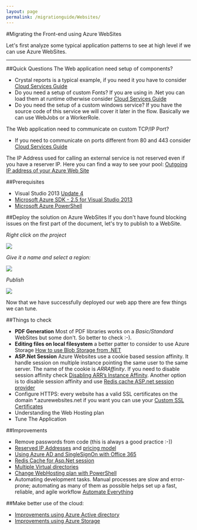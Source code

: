 ```yaml
---
layout: page
permalink: /migrationguide/Websites/
---
```



#Migrating the Front-end using Azure WebSites


Let's first analyze some typical application patterns to see at high level if we can use Azure WebSites.


-----
##Quick Questions
The Web application need setup of components?

- Crystal reports is a typical example, if you need it you have to consider [Cloud Services Guide](/migrationguide/cloud-services/)
- Do you need a setup of custom Fonts? If you are using in .Net you can load them at runtime otherwise consider [Cloud Services Guide](/migrationguide/cloud-services/)
- Do you need the setup of a custom windows service? If you have the source code of this service we will cover it later in the flow. Basically we can use WebJobs or a WorkerRole.

The Web application need to communicate on custom TCP/IP Port?

- If you need to communicate on ports different from 80 and 443 consider [Cloud Services Guide](/migrationguide/cloud-services/)

The IP Address used for calling an external service is not reserved even if you have a reserver IP. Here you can find a way to see your pool: [Outgoing IP address of your Azure Web Site](http://blogs.msdn.com/b/waws/archive/2014/07/01/get-the-outgoing-ip-address-of-your-azure-web-site.aspx)

##Prerequisites
- Visual Studio 2013 [Update 4](http://www.microsoft.com/en-us/download/details.aspx?id=44921)
- [Microsoft Azure SDK - 2.5 for Visual Studio 2013](http://go.microsoft.com/fwlink/p/?linkid=323510&clcid=0x409)
- [Microsoft Azure PowerShell](http://go.microsoft.com/?linkid=9811175&clcid=0x409)

##Deploy the solution on Azure WebSites
If you don't have found blocking issues on the first part of the document, let's try to publish to a WebSite.

*Right click on the project*

![](http://www.gabrielecastellani.it/images/WebSites-publish.png)

*Give it a name and select a region:*

![](http://www.gabrielecastellani.it/images/WebSites-publish1.png)

*Publish*

![](http://www.gabrielecastellani.it/images/WebSites-publish2.png)

Now that we have successfully deployed our web app there are few things we can tune.

##Things to check
- **PDF Generation** Most of PDF libraries works on a _Basic/Standard_ WebSites but some don't. So better to check :-).
- **Editing files on local filesystem** a better patter to consider to use Azure Storage [How to use Blob Storage from .NET ](http://azure.microsoft.com/en-us/documentation/articles/storage-dotnet-how-to-use-blobs/)
- **ASP.Net Session** Azure Websites use a cookie based session affinity. It handle session on multiple instance pointing the same user to the same server. The name of the cookie is *ARRAffinity*. If you need to disable session affinity check [Disabling ARR’s Instance Affinity](http://azure.microsoft.com/blog/2013/11/18/disabling-arrs-instance-affinity-in-windows-azure-web-sites/). Another option is to disable session affinity and use [Redis cache ASP.net session provider](http://azure.microsoft.com/it-it/documentation/articles/cache-dotnet-how-to-use-azure-redis-cache/#store-session) 
- Configure HTTPS: every website has a valid SSL certificates on the domain *.azurewebsites.net if you want you can use your [Custom SSL Certificates](http://azure.microsoft.com/en-gb/documentation/articles/web-sites-configure-ssl-certificate/)
- Understanding the Web Hosting plan
- Tune The Application

##Improvements
- Remove passwords from code (this is always a good practice :-))
- [Reserved IP Addresses](http://blogs.msdn.com/b/benjaminperkins/archive/2014/05/05/how-to-get-a-static-ip-address-for-your-microsoft-azure-web-site.aspx) and [pricing model](http://azure.microsoft.com/en-us/pricing/details/ip-addresses/)
- [Using Azure AD and SingleSignOn with Office 365]()
- [Redis Cache for Asp.Net session](http://azure.microsoft.com/it-it/documentation/articles/cache-dotnet-how-to-use-azure-redis-cache/#store-session)
- [Multiple Virtual directories](http://blogs.msdn.com/b/tomholl/archive/2014/09/22/deploying-multiple-virtual-directories-to-a-single-azure-website.aspx)
- [Change WebHosting plan with PowerShell](http://stackoverflow.com/questions/24892220/change-azure-website-web-hosting-plan-mode-using-powershell)
-  Automating development tasks. Manual processes are slow and error-prone; automating as many of them as possible helps set up a fast, reliable, and agile workflow [Automate Everything](http://www.asp.net/aspnet/overview/developing-apps-with-windows-azure/building-real-world-cloud-apps-with-windows-azure/automate-everything)


##Make better use of the cloud:

- [Improvements using Azure Active directory](/migrationguide/Azure-Ad/)
- [Improvements using Azure Storage](/migrationguide/Azure-Storage/)

